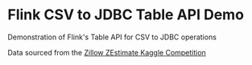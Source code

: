 # Flink CSV to JDBC Table API Demo
Demonstration of Flink's Table API for CSV to JDBC operations

Data sourced from the [Zillow ZEstimate Kaggle Competition](https://www.kaggle.com/c/zillow-prize-1/data)
